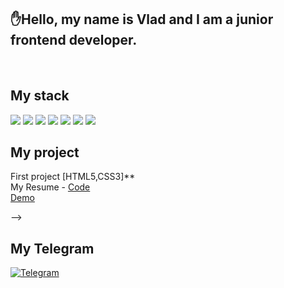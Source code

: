 
<!--
**factvlad/factvlad** is a ✨ _special_ ✨ repository because its `README.md` (this file) appears on your GitHub profile.

Here are some ideas to get you started:

- 🔭 I’m currently working on ...
- 🌱 I’m currently learning ...
- 👯 I’m looking to collaborate on ...
- 🤔 I’m looking for help with ...
- 💬 Ask me about ...
- 📫 How to reach me: ...
- 😄 Pronouns: ...
- ⚡ Fun fact: ...
-->

## ✋Hello, my name is Vlad and I am a junior frontend developer.

</br>

## My stack 

<img src="https://img.shields.io/badge/JavaScript-323330?style=for-the-badge&logo=javascript&logoColor=F7DF1E">   <img src="https://img.shields.io/badge/HTML5-E34F26?style=for-the-badge&logo=html5&logoColor=white"> <img src="https://img.shields.io/badge/CSS3-1572B6?style=for-the-badge&logo=css3&logoColor=white"> <img src="https://img.shields.io/badge/Sass-CC6699?style=for-the-badge&logo=sass&logoColor=white"> <img src="https://img.shields.io/badge/React-20232A?style=for-the-badge&logo=react&logoColor=61DAFB">  <img src="https://img.shields.io/badge/Bootstrap-563D7C?style=for-the-badge&logo=bootstrap&logoColor=white">   <img src="https://img.shields.io/badge/Git-F05032?style=for-the-badge&logo=git&logoColor=white"> 
</br>

## My project

First project [HTML5,CSS3]**<br />
My Resume - [Code](https://github.com/factvlad/Summary)<br />
[Demo](https://verb.pp.ua/)<br /> 

<!-- **Лендинг "Создание бота" на Angular и StencilJS**<br />
Веб-компоненты на StencilJS - [Код](https://github.com/Wokh-Dada/botdevelopmentapp)<br />
Бизнес-логика на Angular - [Код](https://github.com/Wokh-Dada/botDevelAppInAngular) | [Демо](https://wokh-dada.github.io/botDevelAppInAngular/)<br />

**Лендинг "Банк" на Angular и StencilJS**<br />
Веб-компоненты на StencilJS - [Код](https://github.com/Wokh-Dada/companycards)<br />
Бизнес-логика на Angular - [Код](https://github.com/Wokh-Dada/companyCardsInAngular) | [Демо](https://wokh-dada.github.io/companyCardsInAngular/)<br />

**Сайт-портфолио** "Не завершен"<br />
Веб-компоненты на StencilJS - [Код](https://github.com/Wokh-Dada/portfolio-site)<br />
Angular - [Код](https://github.com/Wokh-Dada/portfolioInAngular) | [Демо](https://wokh-dada.github.io/portfolioInAngular/)<br /> --> -->

## My Telegram

<a href="https://t.me/Vladi_Verb" rel="nofollow">
<img src="https://camo.githubusercontent.com/dff510e1fc950068c2459737c7373ebe8c3c95e8d80a477c2268ec589ffd41f1/68747470733a2f2f696d672e736869656c64732e696f2f62616467652f54656c656772616d2d7265643f7374796c653d736f6369616c266c6f676f3d74656c656772616d" alt="Telegram" data-canonical-src="https://img.shields.io/badge/Telegram-red?style=social&amp;logo=telegram" style="max-width:100%;">
</a>


